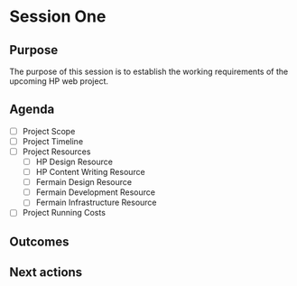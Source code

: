 # Session One

## Purpose

The purpose of this session is to establish the working requirements of the upcoming HP web project.

## Agenda
  * [ ] Project Scope
  * [ ] Project Timeline
  * [ ] Project Resources
    * [ ] HP Design Resource
    * [ ] HP Content Writing Resource
    * [ ] Fermain Design Resource
    * [ ] Fermain Development Resource
    * [ ] Fermain Infrastructure Resource
  * [ ] Project Running Costs

## Outcomes

## Next actions